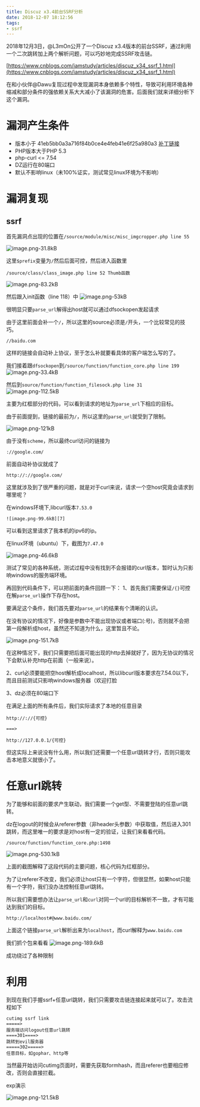 ```yaml
---
title: Discuz x3.4前台SSRF分析
date: 2018-12-07 18:12:56
tags:
- ssrf
---
```

2018年12月3日，@L3mOn公开了一个Discuz x3.4版本的前台SSRF，通过利用一个二次跳转加上两个解析问题，可以巧妙地完成SSRF攻击链。

[https://www.cnblogs.com/iamstudy/articles/discuz_x34_ssrf_1.html](https://www.cnblogs.com/iamstudy/articles/discuz_x34_ssrf_1.html)

在和小伙伴@Dawu复现过程中发现漏洞本身依赖多个特性，导致可利用环境各种缩减和部分条件的强依赖关系大大减小了该漏洞的危害。后面我们就来详细分析下这个漏洞。

<!--more-->

# 漏洞产生条件

- 版本小于 41eb5bb0a3a716f84b0ce4e4feb41e6f25a980a3
[补丁链接](https://gitee.com/ComsenzDiscuz/DiscuzX/commit/41eb5bb0a3a716f84b0ce4e4feb41e6f25a980a3)
- PHP版本大于PHP 5.3
- php-curl <= 7.54
- DZ运行在80端口
- 默认不影响linux（未100%证实，测试常见linux环境为不影响）

# 漏洞复现

## ssrf

首先漏洞点出现的位置在`/source/module/misc/misc_imgcropper.php line 55`

![image.png-31.8kB][1]

这里`$prefix`变量为`/`然后后面可控，然后进入函数里

`/source/class/class_image.php line 52 Thumb函数`

![image.png-83.2kB][2]

然后跟入init函数（line 118）中
![image.png-53kB][3]

很明显只要`parse_url`解得出host就可以通过dfsockopen发起请求

由于这里前面会补一个`/`，所以这里的source必须是`/`开头，一个比较常见的技巧。

```
//baidu.com
```

这样的链接会自动补上协议，至于怎么补就要看具体的客户端怎么写的了。

我们接着跟`dfsockopen`到`/source/function/function_core.php line 199`
![image.png-33.4kB][4]

然后到`source/function/function_filesock.php line 31`
![image.png-112.5kB][5]

主要为红框部分的代码，可以看到请求的地址为`parse_url`下相应的目标。

由于前面提到，链接的最前为`/`，所以这里的`parse_url`就受到了限制。

![image.png-121kB][6]

由于没有`scheme`，所以最终curl访问的链接为
```
://google.com/
```
前面自动补协议就成了
```
http://://google.com/
```
这里就涉及到了很严重的问题，就是对于curl来说，请求一个空host究竟会请求到哪里呢？

在windows环境下,libcurl版本`7.53.0`
```
![image.png-99.6kB][7]
```

可以看到这里请求了我本机的ipv6的ip。

在linux环境（ubuntu）下，截图为`7.47.0`

![image.png-46.6kB][8]

测试了常见的各种系统，测试过程中没有找到不会报错的curl版本，暂时认为只影响windows的服务端环境。

再回到代码条件下，可以把前面的条件回顾一下：
1、首先我们需要保证`/{}`可控在解`parse_url`操作下存在host。

要满足这个条件，我们首先要对`parse_url`的结果有个清晰的认识。

在没有协议的情况下，好像是参数中不能出现协议或者端口(:号)，否则就不会把第一段解析成host，虽然还不知道为什么，这里暂且不论。

![image.png-151.7kB][9]

在这种情况下，我们只需要把后面可能出现的http去掉就好了，因为无协议的情况下会默认补充http在前面（一般来说）。

2、curl必须要能把空host解析成localhost，所以libcurl版本要求在7.54.0以下，而且目前测试只影响windows服务器（欢迎打脸

3、dz必须在80端口下

在满足上面的所有条件后，我们实际请求了本地的任意目录
```
http://://{可控}

===>

http://127.0.0.1/{可控}
```
但这实际上来说没有什么用，所以我们还需要一个任意url跳转才行，否则只能攻击本地意义就很小了。

# 任意url跳转

为了能够和前面的要求产生联动，我们需要一个get型、不需要登陆的任意url跳转。

dz在logout的时候会从referer参数（非header头参数）中获取值，然后进入301跳转，而这里唯一的要求是对host有一定的验证，让我们来看看代码。

`/source/function/function_core.php:1498`

![image.png-530.1kB][10]

上面的截图解释了这段代码的主要问题，核心代码为红框部分。

为了让referer不改变，我们必须让host只有一个字符，但很显然，如果host只能有一个字符，我们没办法控制任意url跳转。

所以我们需要想办法让`parse_url`和`curl`对同一个url的目标解析不一致，才有可能达到我们的目标。
```
http://localhost#@www.baidu.com/
```

上面这个链接`parse_url`解析出来为`localhost`，而curl解释为`www.baidu.com`

我们抓个包来看看
![image.png-189.6kB][11]

成功绕过了各种限制

# 利用

到现在我们手握ssrf+任意url跳转，我们只需要攻击链连接起来就可以了。攻击流程如下

```
cutimg ssrf link
=====>
服务端访问logout任意url跳转
====301====>
跳转到evil服务器
=====302=====>
任意目标，如gophar、http等
```

当然最开始访问cutimg页面时，需要先获取formhash，而且referer也要相应修改，否则会直接拦截。

exp演示

![image.png-121.5kB][12]


  [1]: http://static.zybuluo.com/LoRexxar/xo5e2sj7ia0m47hcpwva09e6/image.png
  [2]: http://static.zybuluo.com/LoRexxar/bamsf7n2994y5npkltw1w7rf/image.png
  [3]: http://static.zybuluo.com/LoRexxar/421pi5euokvsnvybhmq65yev/image.png
  [4]: http://static.zybuluo.com/LoRexxar/p9eqr2sw7dgptqpduhwid5vu/image.png
  [5]: http://static.zybuluo.com/LoRexxar/gtcehffv4rw4u10ivp5j2odj/image.png
  [6]: http://static.zybuluo.com/LoRexxar/uwznq733p726euelbk47rman/image.png
  [7]: http://static.zybuluo.com/LoRexxar/v24oetlf4jcuhzuvd0cun3qm/image.png
  [8]: http://static.zybuluo.com/LoRexxar/t666l41iig9cad7xxcxju3ti/image.png
  [9]: http://static.zybuluo.com/LoRexxar/0y3l8uvmz3tgme0sbruq6dr0/image.png
  [10]: http://static.zybuluo.com/LoRexxar/ije6y4dpa8hyl787ed3t8xdj/image.png
  [11]: http://static.zybuluo.com/LoRexxar/9n2nixxhzlbq3us1f8xrjzu0/image.png
  [12]: http://static.zybuluo.com/LoRexxar/cge5q53wra5p828wdhzuglgx/image.png
